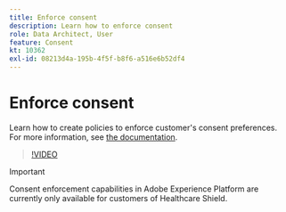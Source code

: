 ```yaml
---
title: Enforce consent
description: Learn how to enforce consent
role: Data Architect, User
feature: Consent
kt: 10362
exl-id: 08213d4a-195b-4f5f-b8f6-a516e6b52df4
---
```

# Enforce consent

Learn how to create policies to enforce customer's consent preferences. For more information, see [the documentation](https://experienceleague.adobe.com/docs/experience-platform/data-governance/enforcement/auto-enforcement.html).

>[!VIDEO](https://video.tv.adobe.com/v/345677?quality=12&learn=on)

>[!IMPORTANT]
>
> Consent enforcement capabilities in Adobe Experience Platform are currently only available for customers of Healthcare Shield.

